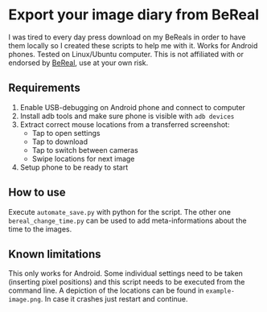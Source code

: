 # Export your image diary from BeReal

I was tired to every day press download on my BeReals in order to have them locally so I created these scripts to help me with it.
Works for Android phones. Tested on Linux/Ubuntu computer. This is not affiliated with or endorsed by [BeReal](https://bereal.com/), use at your own risk.

## Requirements
1) Enable USB-debugging on Android phone and connect to computer
2) Install adb tools and make sure phone is visible with `adb devices`
3) Extract correct mouse locations from a transferred screenshot:
    - Tap to open settings
    - Tap to download
    - Tap to switch between cameras
    - Swipe locations for next image
4) Setup phone to be ready to start

## How to use
Execute `automate_save.py` with python for the script. The other one `bereal_change_time.py` can be used to add meta-informations about the time to the images.

## Known limitations
This only works for Android. Some individual settings need to be taken (inserting pixel positions) and this script needs to be executed from the command line. A depiction of the locations can be found in `example-image.png`. In case it crashes just restart and continue.
